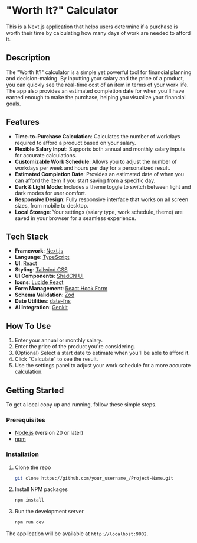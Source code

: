 # "Worth It?" Calculator

This is a Next.js application that helps users determine if a purchase is worth their time by calculating how many days of work are needed to afford it.

## Description

The "Worth It?" calculator is a simple yet powerful tool for financial planning and decision-making. By inputting your salary and the price of a product, you can quickly see the real-time cost of an item in terms of your work life. The app also provides an estimated completion date for when you'll have earned enough to make the purchase, helping you visualize your financial goals.

## Features

- **Time-to-Purchase Calculation**: Calculates the number of workdays required to afford a product based on your salary.
- **Flexible Salary Input**: Supports both annual and monthly salary inputs for accurate calculations.
- **Customizable Work Schedule**: Allows you to adjust the number of workdays per week and hours per day for a personalized result.
- **Estimated Completion Date**: Provides an estimated date of when you can afford the item if you start saving from a specific day.
- **Dark & Light Mode**: Includes a theme toggle to switch between light and dark modes for user comfort.
- **Responsive Design**: Fully responsive interface that works on all screen sizes, from mobile to desktop.
- **Local Storage**: Your settings (salary type, work schedule, theme) are saved in your browser for a seamless experience.

## Tech Stack

- **Framework**: [Next.js](https://nextjs.org/)
- **Language**: [TypeScript](https://www.typescriptlang.org/)
- **UI**: [React](https://react.dev/)
- **Styling**: [Tailwind CSS](https://tailwindcss.com/)
- **UI Components**: [ShadCN UI](https://ui.shadcn.com/)
- **Icons**: [Lucide React](https://lucide.dev/guide/packages/lucide-react)
- **Form Management**: [React Hook Form](https://react-hook-form.com/)
- **Schema Validation**: [Zod](https://zod.dev/)
- **Date Utilities**: [date-fns](https://date-fns.org/)
- **AI Integration**: [Genkit](https://firebase.google.com/docs/genkit)

## How To Use

1.  Enter your annual or monthly salary.
2.  Enter the price of the product you're considering.
3.  (Optional) Select a start date to estimate when you'll be able to afford it.
4.  Click "Calculate" to see the result.
5.  Use the settings panel to adjust your work schedule for a more accurate calculation.

## Getting Started

To get a local copy up and running, follow these simple steps.

### Prerequisites

- [Node.js](https://nodejs.org/) (version 20 or later)
- [npm](https://www.npmjs.com/)

### Installation

1.  Clone the repo
    ```sh
    git clone https://github.com/your_username_/Project-Name.git
    ```
2.  Install NPM packages
    ```sh
    npm install
    ```
3.  Run the development server
    ```sh
    npm run dev
    ```
The application will be available at `http://localhost:9002`.
